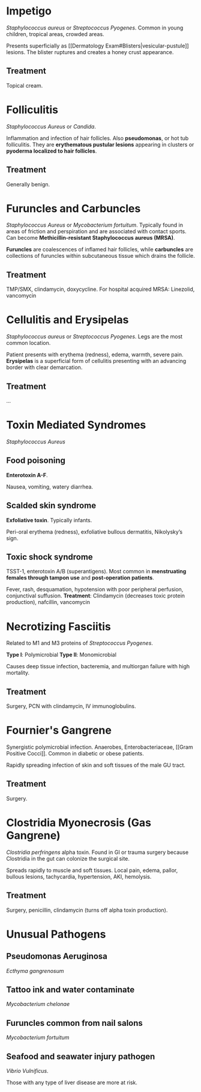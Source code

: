 # Impetigo
*Staphylococcus aureus* or *Streptococcus Pyogenes*. Common in young children, tropical areas, crowded areas.

Presents superficially as [[Dermatology Exam#Blisters|vesicular-pustule]] lesions. The blister ruptures and creates a honey crust appearance.
## Treatment
Topical cream.
# Folliculitis
*Staphylococcus Aureus* or *Candida*. 

Inflammation and infection of hair follicles. Also **pseudomonas**, or hot tub folliculitis. They are **erythematous pustular lesions** appearing in clusters or **pyoderma localized to hair follicles**.
## Treatment
Generally benign.
# Furuncles and Carbuncles
*Staphylococcus Aureus* or *Mycobacterium fortuitum*. Typically found in areas of friction and perspiration and are associated with contact sports. Can become **Methicillin-resistant Staphylococcus aureus (MRSA)**.

**Furuncles** are coalescences of inflamed hair follicles, while **carbuncles** are collections of furuncles within subcutaneous tissue which drains the follicle.
## Treatment
TMP/SMX, clindamycin, doxycycline.
For hospital acquired MRSA: Linezolid, vancomycin
# Cellulitis and Erysipelas
*Staphylococcus aureus* or *Streptococcus Pyogenes*. Legs are the most common location. 

Patient presents with erythema (redness), edema, warmth, severe pain. **Erysipelas** is a superficial form of cellulitis presenting with an advancing border with clear demarcation.
## Treatment
...
# Toxin Mediated Syndromes
*Staphylococcus Aureus*
## Food poisoning
**Enterotoxin A-F**.

Nausea, vomiting, watery diarrhea.
## Scalded skin syndrome
**Exfoliative toxin**. Typically infants.

Peri-oral erythema (redness), exfoliative bullous dermatitis, Nikolysky’s sign.
## Toxic shock syndrome
TSST-1, enterotoxin A/B (superantigens). Most common in **menstruating females through tampon use** and **post-operation patients**.

Fever, rash, desquamation, hypotension with poor peripheral perfusion, conjunctival suffusion.
**Treatment**: Clindamycin (decreases toxic protein production), nafcillin, vancomycin
# Necrotizing Fasciitis
Related to M1 and M3 proteins of *Streptococcus Pyogenes*.

**Type I**: Polymicrobial
**Type II**: Monomicrobial

Causes deep tissue infection, bacteremia, and multiorgan failure with high mortality.
## Treatment
Surgery, PCN with clindamycin, IV immunoglobulins.
# Fournier's Gangrene
Synergistic polymicrobial infection. Anaerobes, Enterobacteriaceae, [[Gram Positive Cocci]]. Common in diabetic or obese patients.

Rapidly spreading infection of skin and soft tissues of the male GU tract.
## Treatment
Surgery.
# Clostridia Myonecrosis (Gas Gangrene)
*Clostridia perfringens* alpha toxin. Found in GI or trauma surgery because Clostridia in the gut can colonize the surgical site.

Spreads rapidly to muscle and soft tissues. Local pain, edema, pallor, bullous lesions, tachycardia, hypertension, AKI, hemolysis.
## Treatment
Surgery, penicillin, clindamycin (turns off alpha toxin production).
# Unusual Pathogens
## Pseudomonas Aeruginosa
*Ecthyma gangrenosum*
## Tattoo ink and water contaminate
*Mycobacterium chelonae*
## Furuncles common from nail salons
*Mycobacterium fortuitum*
## Seafood and seawater injury pathogen
*Vibrio Vulnificus*. 

Those with any type of liver disease are more at risk.